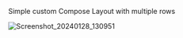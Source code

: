 Simple custom Compose Layout with multiple rows

![Screenshot_20240128_130951](https://github.com/bennettandy/CustomComposeLayouts/assets/1751538/65ded8c7-3162-486f-a81d-2dd367683629)
